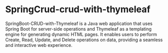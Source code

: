 # SpringCrud-crud-with-thymeleaf
SpringBoot-CRUD-with-Thymeleaf is a Java web application that uses Spring Boot for server-side operations and Thymeleaf as a templating engine for generating dynamic HTML pages. It enables users to perform Create, Read, Update, and Delete operations on data, providing a seamless and interactive web experience.
